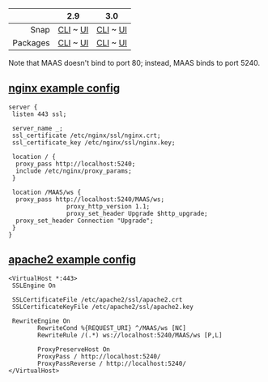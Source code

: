 ||2.9|3.0|
|-----:|:-----:|:-----:|
Snap|[CLI](/t/configuring-tls-encryption-snap-2-9-cli/2542) ~ [UI](/t/configuring-tls-encryption-snap-2-9-ui/2543)|[CLI](/t/configuring-tls-encryption-snap-3-0-cli/3889) ~ [UI](/t/configuring-tls-encryption-snap-3-0-ui/3890)|
Packages|[CLI](/t/configuring-tls-encryption-deb-2-9-cli/2548) ~ [UI](/t/configuring-tls-encryption-deb-2-9-ui/2549)|[CLI](/t/configuring-tls-encryption-deb-3-0-cli/3891) ~ [UI](/t/configuring-tls-encryption-deb-3-0-ui/3892)|

<!-- deb-2-7-cli
MAAS doesn't support TLS encryption natively.  If you are not interested in [setting up an HAProxy](/t/high-availability/2688#heading--load-balancing-with-haproxy-optional), you can enable TLS independently in the web server software (e.g. Apache, Nginx) which users access directly.  The examples below explain how to create this configuration.
 deb-2-7-cli -->

<!-- deb-2-7-ui
MAAS doesn't support TLS encryption natively.  If you are not interested in [setting up an HAProxy](/t/high-availability/2689#heading--load-balancing-with-haproxy-optional), you can enable TLS independently in the web server software (e.g. Apache, Nginx) which users access directly.  The examples below explain how to create this configuration.
 deb-2-7-ui -->

<!-- deb-2-8-cli
MAAS doesn't support TLS encryption natively.  If you are not interested in [setting up an HAProxy](/t/high-availability/2690#heading--load-balancing-with-haproxy-optional), you can enable TLS independently in the web server software (e.g. Apache, Nginx) which users access directly.  The examples below explain how to create this configuration.
 deb-2-8-cli -->

<!-- deb-2-8-ui
MAAS doesn't support TLS encryption natively.  If you are not interested in [setting up an HAProxy](/t/high-availability/2691#heading--load-balancing-with-haproxy-optional), you can enable TLS independently in the web server software (e.g. Apache, Nginx) which users access directly.  The examples below explain how to create this configuration.
 deb-2-8-ui -->

<!-- deb-2-9-cli
MAAS doesn't support TLS encryption natively.  If you are not interested in [setting up an HAProxy](/t/high-availability/2692#heading--load-balancing-with-haproxy-optional), you can enable TLS independently in the web server software (e.g. Apache, Nginx) which users access directly.  The examples below explain how to create this configuration.
 deb-2-9-cli -->

<!-- deb-2-9-ui
MAAS doesn't support TLS encryption natively.  If you are not interested in [setting up an HAProxy](/t/high-availability/2693#heading--load-balancing-with-haproxy-optional), you can enable TLS independently in the web server software (e.g. Apache, Nginx) which users access directly.  The examples below explain how to create this configuration.
 deb-2-9-ui -->

<!-- deb-3-0-cli
MAAS doesn't support TLS encryption natively.  If you are not interested in [setting up an HAProxy](/t/high-availability/3947#heading--load-balancing-with-haproxy-optional), you can enable TLS independently in the web server software (e.g. Apache, Nginx) which users access directly.  The examples below explain how to create this configuration.
 deb-3-0-cli -->

<!-- deb-3-0-ui
MAAS doesn't support TLS encryption natively.  If you are not interested in [setting up an HAProxy](/t/high-availability/3948#heading--load-balancing-with-haproxy-optional), you can enable TLS independently in the web server software (e.g. Apache, Nginx) which users access directly.  The examples below explain how to create this configuration.
 deb-3-0-ui -->

<!-- snap-2-7-cli
MAAS doesn't support TLS encryption natively.  If you are not interested in [setting up an HAProxy](/t/high-availability/2682#heading--load-balancing-with-haproxy-optional), you can enable TLS independently in the web server software (e.g. Apache, Nginx) which users access directly.  The examples below explain how to create this configuration.
 snap-2-7-cli -->

<!-- snap-2-7-ui
MAAS doesn't support TLS encryption natively.  If you are not interested in [setting up an HAProxy](/t/high-availability/2683#heading--load-balancing-with-haproxy-optional), you can enable TLS independently in the web server software (e.g. Apache, Nginx) which users access directly.  The examples below explain how to create this configuration.
 snap-2-7-ui -->

<!-- snap-2-8-cli
MAAS doesn't support TLS encryption natively.  If you are not interested in [setting up an HAProxy](/t/high-availability/2684#heading--load-balancing-with-haproxy-optional), you can enable TLS independently in the web server software (e.g. Apache, Nginx) which users access directly.  The examples below explain how to create this configuration.
 snap-2-8-cli -->

<!-- snap-2-8-ui
MAAS doesn't support TLS encryption natively.  If you are not interested in [setting up an HAProxy](/t/high-availability/2685#heading--load-balancing-with-haproxy-optional), you can enable TLS independently in the web server software (e.g. Apache, Nginx) which users access directly.  The examples below explain how to create this configuration.
 snap-2-8-ui -->

<!-- snap-2-9-cli
MAAS doesn't support TLS encryption natively.  If you are not interested in [setting up an HAProxy](/t/high-availability/2686#heading--load-balancing-with-haproxy-optional), you can enable TLS independently in the web server software (e.g. Apache, Nginx) which users access directly.  The examples below explain how to create this configuration.
 snap-2-9-cli -->

<!-- snap-2-9-ui
MAAS doesn't support TLS encryption natively.  If you are not interested in [setting up an HAProxy](/t/high-availability/2687#heading--load-balancing-with-haproxy-optional), you can enable TLS independently in the web server software (e.g. Apache, Nginx) which users access directly.  The examples below explain how to create this configuration.
 snap-2-9-ui -->

<!-- snap-3-0-cli
MAAS doesn't support TLS encryption natively.  If you are not interested in [setting up an HAProxy](/t/high-availability/3945#heading--load-balancing-with-haproxy-optional), you can enable TLS independently in the web server software (e.g. Apache, Nginx) which users access directly.  The examples below explain how to create this configuration.
 snap-3-0-cli -->

<!-- snap-3-0-ui
MAAS doesn't support TLS encryption natively.  If you are not interested in [setting up an HAProxy](/t/high-availability/3946#heading--load-balancing-with-haproxy-optional), you can enable TLS independently in the web server software (e.g. Apache, Nginx) which users access directly.  The examples below explain how to create this configuration.
 snap-3-0-ui -->

Note that MAAS doesn't bind to port 80; instead, MAAS binds to port 5240.

<a href="#heading--nginx"><h2 id="heading--nginx">nginx example config</h2></a>

    server {
     listen 443 ssl;

     server_name _;
     ssl_certificate /etc/nginx/ssl/nginx.crt;
     ssl_certificate_key /etc/nginx/ssl/nginx.key;

     location / {
      proxy_pass http://localhost:5240;
      include /etc/nginx/proxy_params;
     }

     location /MAAS/ws {
      proxy_pass http://localhost:5240/MAAS/ws;
                    proxy_http_version 1.1;
                    proxy_set_header Upgrade $http_upgrade;
      proxy_set_header Connection "Upgrade";
     }
    }

<a href="#heading--apache2"><h2 id="heading--apache2">apache2 example config</h2></a>

    <VirtualHost *:443>
     SSLEngine On

     SSLCertificateFile /etc/apache2/ssl/apache2.crt
     SSLCertificateKeyFile /etc/apache2/ssl/apache2.key

     RewriteEngine On
            RewriteCond %{REQUEST_URI} ^/MAAS/ws [NC]
            RewriteRule /(.*) ws://localhost:5240/MAAS/ws [P,L]

            ProxyPreserveHost On
            ProxyPass / http://localhost:5240/
            ProxyPassReverse / http://localhost:5240/
    </VirtualHost>
